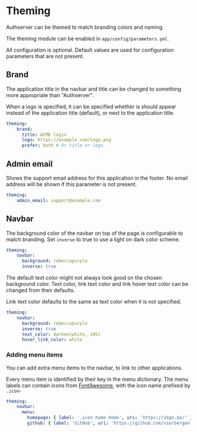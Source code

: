 # Theming

Authserver can be themed to match branding colors and naming.

The theming module can be enabled in `app/config/parameters.yml`.

All configuration is optional. Default values are used for configuration parameters that are not present.

## Brand

The application title in the navbar and title can be changed to something more appropriate than "Authserver".

When a logo is specified, it can be specified whether is should appear instead of the application title (default), or next to the application title.

```yaml
theming:
    brand:
      title: ACME login
      logo: https://example.com/logo.png
      prefer: both # Or title or logo
```

## Admin email

Shows the support email address for this application in the footer.
No email address will be shown if this parameter is not present.

```yaml
theming:
    admin_email: support@example.com
```

## Navbar

The background color of the navbar on top of the page is configurable to match branding.
Set `inverse` to true to use a light on dark color scheme.

```yaml
theming:
    navbar:
      background: rebeccapurple
      inverse: true
```

The default text color might not always look good on the chosen background color.
Text color, link text color and link hover text color can be changed from their defaults.

Link text color defaults to the same as text color when it is not specified.

```yaml
theming:
    navbar:
      background: rebeccapurple
      inverse: true
      text_color: darken(white, 10%)
      hover_link_color: white
```

### Adding menu items

You can add extra menu items to the navbar, to link to other applications.

Every menu item is identified by their key in the menu dictionary.
The menu labels can contain icons from [FontAwesome](http://fontawesome.io/icons/), with the icon name prefixed by `.icon-` 

```yaml
theming:
    navbar:
      menu:
        homepage: { label: '.icon-home Home', uri: 'https://vbgn.be/' }
        github: { label: 'GitHub', uri: 'https://github.com/vierbergenlars/authserver' }
```


